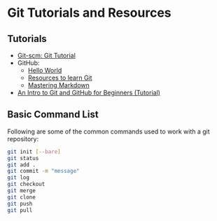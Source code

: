 # Git Tutorials and Resources

## Tutorials

* [Git-scm: Git Tutorial](https://git-scm.com/docs/gittutorial)
* GitHub:
  * [Hello World](https://guides.github.com/activities/hello-world/)
  * [Resources to learn Git](https://try.github.io/)
  * [Mastering Markdown](https://guides.github.com/features/mastering-markdown/)
* [An Intro to Git and GitHub for Beginners (Tutorial)](https://product.hubspot.com/blog/git-and-github-tutorial-for-beginners)

## Basic Command List

Following are some of the common commands used to work with a git repository:

```bash
git init [--bare]
git status
git add .
git commit -m "message"
git log
git checkout
git merge
git clone
git push
git pull
```
